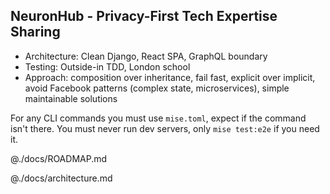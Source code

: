 ## NeuronHub - Privacy-First Tech Expertise Sharing

- Architecture: Clean Django, React SPA, GraphQL boundary
- Testing: Outside-in TDD, London school
- Approach: composition over inheritance, fail fast, explicit over implicit, avoid Facebook patterns (complex state, microservices), simple maintainable solutions

For any CLI commands you must use `mise.toml`, expect if the command isn't there.
You must never run dev servers, only `mise test:e2e` if you need it.

@./docs/ROADMAP.md

@./docs/architecture.md
